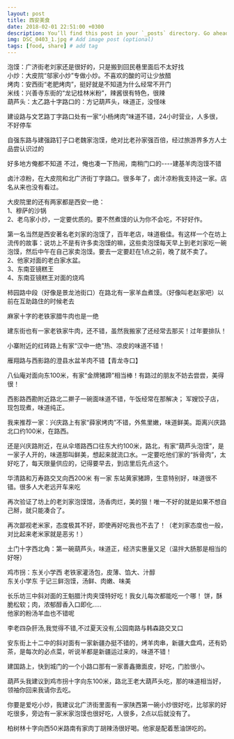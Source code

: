 ```yaml
---
layout: post
title: 西安美食
date: 2018-02-01 22:51:00 +0300
description: You’ll find this post in your `_posts` directory. Go ahead and edit it and re-build the site to see your changes. # Add post description (optional)
img: DSC_0403_1.jpg # Add image post (optional)
tags: [food, share] # add tag
---
```


泡馍：广济街老刘家还是很好的，只是搬到回民巷里面后不太好找  
小炒：大皮院“邬家小炒”专做小炒。不喜欢的酸的可让少放醋  
烤肉：安西街“老肥烤肉”，挺好就是不知道为什么经常不开门  
米线：兴善寺东街的“龙记桂林米粉”，辣酱很有特色，很辣  
葫芦头：太乙路十字路口的：方记葫芦头，味道正，没怪味  
 
建设路与文艺路丁字路口处有一家“小杨烤肉”味道不错，24小时营业，人多很，不好停车
 
 
自强东路与建强路钉子口老魏家泡馍，绝对比老孙家强百倍，经过旅游界多方人士品尝认识过的  

好多地方俺都不知道
不过，俺也凑一下热闹，南稍门口的----建基羊肉泡馍不错
 
卤汁凉粉，在大皮院和北广济街丁字路口。很多年了，卤汁凉粉我支持这一家。店名从来也没有看过。
 
大皮院里的还有两家都是西安一绝：  
1、穆萨的沙锅  
2、老乌家小炒，一定要优质的。要不然煮馍的认为你不会吃，不好好作。
 
第一名当然是西安著名老刘家的泡馍了，百年老店，味道极佳。有这样一个在坊上流传的故事：说坊上不是有许多卖泡馍的嘛，这些卖泡馍每天早上到老刘家吃一碗泡馍，然后中午在自己家卖泡馍。要去一定要赶在1点之前，晚了就不卖了。  
2、他家对面的老白家水盆。  
3、东南亚镜糕王  
4、东南亚镜糕王对面的烧鸡  
 
柿园路中段（好像是景龙池街口）在路北有一家羊血煮馍。（好像叫老赵家吧）以前在互助路住的时候老去
 
麻家十字的老铁家腊牛肉也是一绝  
 
建东街也有一家老铁家牛肉，还不错，虽然我搬家了还经常去那买！过年要排队！  
 
 
小寨附近的红砖路上有家“汉中一绝”热、凉皮的味道不错！  
 
雁翔路与西影路的澄县水盆羊肉不错【青龙寺口】  
 
八仙庵对面向东100米，有家“金牌猪蹄”相当棒！有路过的朋友不妨去尝尝，美得很！  
 
西影路西勘附近路北二擀子一碗面味道不错，午饭经常在那解决；
军嫂饺子店，现包现煮，味道纯正。  
 
我来推荐一家：兴庆路上有家“薛家烤肉”不错，外焦里嫩，味道鲜美。距离兴庆路北口约100米，在路西。  
 
还是兴庆路附近，在从伞塔路西口往东大约100米，路北，有家“葫芦头泡馍”，是一家子人开的，味道那叫鲜美，想起来就流口水。一定要吃他们家的“拆骨肉”，太好吃了，每天限量供应的，记得要早去，到店里后先点这个。  
 
华清路和万寿路交叉向西200米 有一家 东站黄家猪蹄，生意特别好，味道很不错。很多人大老远开车来吃  
 
再次验证了坊上的老刘家泡馍馆，汤香肉烂，美的狠！唯一不好的就是如果不想自己掰，就只能凑合了。  

再次鄙视老米家，态度极其不好，即使再好吃我也不去了！（老刘家态度也一般，对比起来老米家就是恶劣！）  
 
土门十字西北角：第一碗葫芦头，味道正，经济实惠量又足（温拌大肠那是相当的好呀）  
 
鸡市拐：东关小学西   老铁家灌汤包，皮薄、馅大、汁醇    
       东关小学东   于记三鲜泡馍，汤鲜、肉嫩、味美
 
长乐坊三中斜对面的王魁腊汁肉夹馍特好吃！我女儿每次都能吃一个哪！
饼，酥脆松软；肉，浓郁醇香入口即化.....  
他家的粉汤羊血也不错呢  
 
李老四杂肝汤,我觉得不错,不过夏天没有,公园南路与韩森路交叉口  
 
 
安东街上十二中的斜对面有一家新疆办挺不错的，烤羊肉串，新疆大盘鸡，还有奶茶，是每次的必点菜，听说羊都是新疆运过来的，味道不错！  
 
建国路上，快到城门的一个小路口那有一家善鑫撖面皮，好吃，门脸很小。  
 
葫芦头我建议到鸡市拐十字向东100米，路北王老大葫芦头吃，那的味道相当好，领袖你回来我请你去吃。  
 
你要是爱吃小炒，我建议北广济街里面有一家陕西第一碗小炒很好吃，比邬家的好吃很多，旁边有一家米家泡馍也很好吃，人很多，2点以后就没有了。  
 
 
柏树林十字向西50米路南有家肉丁胡辣汤很好喝。他家是配着葱油饼吃的。  